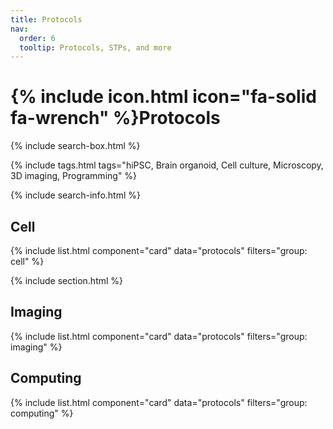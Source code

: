 ```yaml
---
title: Protocols
nav:
  order: 6
  tooltip: Protocols, STPs, and more
---
```


# {% include icon.html icon="fa-solid fa-wrench" %}Protocols

{% include search-box.html %}

{% include tags.html tags="hiPSC, Brain organoid, Cell culture, Microscopy, 3D imaging, Programming" %}

{% include search-info.html %}

## Cell

{% include list.html component="card" data="protocols" filters="group: cell" %}

{% include section.html %}

## Imaging

{% include list.html component="card" data="protocols" filters="group: imaging" %}

## Computing

{% include list.html component="card" data="protocols" filters="group: computing" %}
